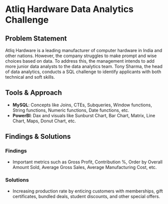 
# Atliq Hardware Data Analytics Challenge

## Problem Statement
Atliq Hardware is a leading manufacturer of computer hardware in India and other nations. However, the company struggles to make prompt and wise choices based on data. To address this, the management intends to add more junior data analysts to the data analytics team. Tony Sharma, the head of data analytics, conducts a SQL challenge to identify applicants with both technical and soft skills.

## Tools & Approach
- **MySQL**: Concepts like Joins, CTEs, Subqueries, Window functions, String functions, Numeric functions, Date functions, etc.
- **PowerBI**: Dax and visuals like Sunburst Chart, Bar Chart, Matrix, Line Chart, Maps, Donut Chart, etc.

## Findings & Solutions
### Findings
- Important metrics such as Gross Profit, Contribution %, Order by Overall Amount Sold, Average Gross Sales, Average Manufacturing Cost, etc.

### Solutions
- Increasing production rate by enticing customers with memberships, gift certificates, bundled deals, student discounts, and other special offers.
